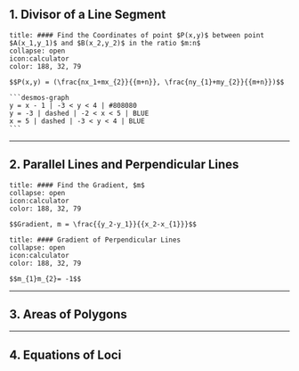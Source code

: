 ## 1. Divisor of a Line Segment

````ad-note (formula-notes?)
title: #### Find the Coordinates of point $P(x,y)$ between point $A(x_1,y_1)$ and $B(x_2,y_2)$ in the ratio $m:n$
collapse: open 
icon:calculator
color: 188, 32, 79

$$P(x,y) = (\frac{nx_1+mx_{2}}{{m+n}}, \frac{ny_{1}+my_{2}}{{m+n}})$$ 

```desmos-graph
y = x - 1 | -3 < y < 4 | #808080
y = -3 | dashed | -2 < x < 5 | BLUE
x = 5 | dashed | -3 < y < 4 | BLUE
```

````
---

## 2. Parallel Lines and Perpendicular Lines

```ad-note (formula-notes?)
title: #### Find the Gradient, $m$
collapse: open 
icon:calculator
color: 188, 32, 79

$$Gradient, m = \frac{{y_2-y_1}}{{x_2-x_{1}}}$$
``` 

```ad-note (formula-notes?)
title: #### Gradient of Perpendicular Lines
collapse: open 
icon:calculator
color: 188, 32, 79

$$m_{1}m_{2}= -1$$
``` 
---

## 3. Areas of Polygons
---

## 4. Equations of Loci